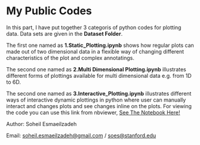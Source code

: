 # My Public Codes

In this part, I have put together 3 categoris of python codes for plotting data. Data sets are given in the __Dataset Folder__. 

The first one named as __1.Static_Plotting.ipynb__ shows how regular plots can made out of two dimensional data in a flexible way of changing different characteristics of the plot and complex annotatings.

The second one named as __2.Multi Dimensional Plotting.ipynb__ illustrates different forms of plottings available for multi dimensional data e.g. from 1D to 6D.

The second one named as __3.Interactive_Plotting.ipynb__ illustrates different ways of interactive dynamic plottings in python where user can manually interact and changes plots and see changes inline on the plots. For viewing the code you can use this link from nbviewer, [See The Notebook Here!](https://nbviewer.jupyter.org/github/soheilesm/MyPublicCodes/blob/master/Data_Visulizations/3.Interactive_Plotting.ipynb#)


Author: Soheil Esmaeilzadeh

Email: soheil.esmaeilzadeh@gmail.com / soes@stanford.edu
